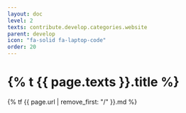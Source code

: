 ```yaml
---
layout: doc
level: 2
texts: contribute.develop.categories.website
parent: develop
icon: "fa-solid fa-laptop-code"
order: 20
---
```


# {% t {{ page.texts }}.title %}

{% tf {{ page.url | remove_first: "/" }}.md %}
